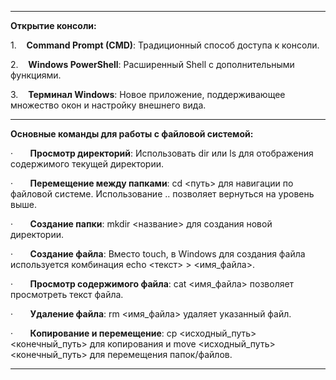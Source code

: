 
---

**Открытие консоли:**

1.    **Command Prompt (CMD)**: Традиционный способ доступа к консоли.

2.    **Windows PowerShell**: Расширенный Shell с дополнительными функциями.

3.    **Терминал Windows**: Новое приложение, поддерживающее множество окон и настройку внешнего вида.

---


**Основные команды для работы с файловой системой:**

·       **Просмотр директорий**: Использовать dir или ls для отображения содержимого текущей директории.

·       **Перемещение между папками**: cd <путь> для навигации по файловой системе. Использование .. позволяет вернуться на уровень выше.

·       **Создание папки**: mkdir <название> для создания новой директории.

·       **Создание файла**: Вместо touch, в Windows для создания файла используется комбинация echo <текст> > <имя_файла>.

·       **Просмотр содержимого файла**: cat <имя_файла> позволяет просмотреть текст файла.

·       **Удаление файла**: rm <имя_файла> удаляет указанный файл.

·       **Копирование и перемещение**: cp <исходный_путь> <конечный_путь> для копирования и move <исходный_путь> <конечный_путь> для перемещения папок/файлов.

---

